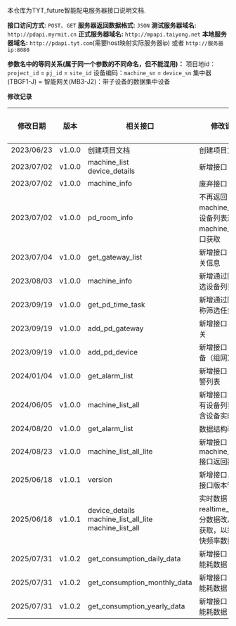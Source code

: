 本仓库为TYT_future智能配电服务器接口说明文档.



**接口访问方式:** `POST`、`GET`
**服务器返回数据格式:** `JSON`
**测试服务器域名:** `http://pdapi.myrmit.cn`
**正式服务器域名:** `http://mpapi.taiyong.net`
**本地服务器域名:** `http://pdapi.tyt.com`(需要host映射实际服务器ip) 或者 `http://服务器ip:8080`



**参数名中的等同关系(属于同一个参数的不同命名，但不能混用)：**
项目地id：`project_id` = `pj_id` = `site_id`
设备编码：`machine_sn` = `device_sn`
集中器(TBGF1-J) = 智能网关(MB3-J2)：带子设备的数据集中设备



**修改记录**


|修改日期 | 版本 | 相关接口 | 修改说明 | 修改人| 
| ---- | ---- | ---- | ---- | ---- |
|2023/06/23 | v1.0.0 | 创建项目文档 | 创建项目文档|hsk|
|2023/07/02 | v1.0.0 | machine_list <br>device_details | 新增接口|hsk|
|2023/07/02 | v1.0.0 | machine_info| 废弃接口|hsk|
|2023/07/02 | v1.0.0 | pd_room_info| 不再返回machine_list，设备列表通过machine_list接口获取|hsk|
|2023/07/04 | v1.0.0 | get_gateway_list| 新增接口 获取网关信息|hsk|
|2023/08/03 | v1.0.0 | machine_info| 新增通过网关筛选设备列表|hsk|
|2023/09/19 | v1.0.0 | get_pd_time_task| 新增通过网关名称筛选任务列表|hsk|
|2023/09/19 | v1.0.0 | add_pd_gateway| 新增接口 添加网关|hsk|
|2023/09/19 | v1.0.0 | add_pd_device| 新增接口 添加设备（组网）|hsk|
|2024/01/04 | v1.0.0 | get_alarm_list| 新增接口 获取告警列表|hsk|
|2024/06/05 | v1.0.0 | machine_list_all| 新增接口 获取所有设备列表，包含设备实时数据|hsk|
|2024/08/20 | v1.0.0 | get_alarm_list| 数据结构改版 |hsk|
|2024/08/23 | v1.0.0 | machine_list_all_lite| 新增接口 精简machine_list_all接口返回数据 |hsk|
|2025/06/18 | v1.0.1 | version| 新增接口，用于接口版本管理 |hsk|
|2025/06/18 | v1.0.1 | device_details<br>machine_list_all_lite<br>machine_list_all| 实时数据realtime_data部分数据改从缓存获取，以适应更快频率数据更新 |hsk|
|2025/07/31 | v1.0.2 | get_consumption_daily_data| 新增接口 获取日能耗数据 |hsk|
|2025/07/31 | v1.0.2 | get_consumption_monthly_data| 新增接口 获取月能耗数据 |hsk|
|2025/07/31 | v1.0.2 | get_consumption_yearly_data| 新增接口 获取年能耗数据 |hsk|

